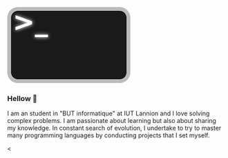 <img src="image_readme.png">

### Hellow 👋

 I am an student in "BUT informatique" at IUT Lannion and I love solving complex problems. I am passionate about learning but also about sharing my knowledge. In constant search of evolution, I undertake to try to master many programming languages by conducting projects that I set myself.


<

